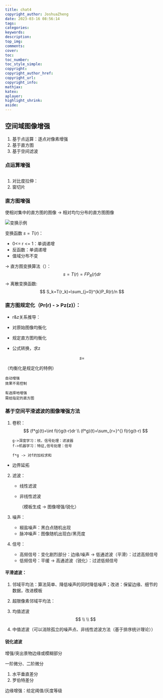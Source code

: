 ```yaml
---
title: chat4
copyright_author: JoshuaZheng
date: 2023-03-16 08:56:14
tags:
categories:
keywords:
description:
top_img:
comments:
cover:
toc:
toc_number:
toc_style_simple:
copyright:
copyright_author_href:
copyright_url:
copyright_info:
mathjax:
katex:
aplayer:
highlight_shrink:
aside:
---
```


## 空间域图像增强

1. 基于点运算：逐点对像素增强
2. 基于直方图
3. 基于空间滤波

### 点运算增强

![]()

1. 对比度拉伸：
2. 窗切片

### 直方图增强

使相对集中的直方图的图像 -> 相对均匀分布的直方图图像

![变换示例]()

变换函数 $s=T(r)$：

- 0<= r <= 1：单调递增
- 反函数：单调递增
- 值域分布不变

-> 直方图变换算法（）：
$$
s=T(r)=FP_{R}(r)dr
$$
-> 离散变换函数:
$$
S_k=T(r_k)=\sum_{j=0}^{k}P_R(r)/n
$$



### **直方图规定化**（Pr(r) - > Pz(z)）：

- r&z关系推导：



- 对原始图像均衡化
- 规定直方图均衡化
- 公式转换，求z

$$
s =
$$

（均衡化是规定化的特例）

```
自动增强
效果不易控制

有选择地增强
需给指定的直方图
```



### 基于空间平滑滤波的图像增强方法

1. 卷积：
   $$
   (f*g)(t)=\int f(r)g(t-r)dr
   \\
   (f*g)(t)=\sum_{r=}^{} f(r)g(t-r)
   $$

   ```
   g->深度学习：核，信号处理：滤波器
   f->机器学习：特征,信号处理：信号
   
   f*g -> 对f的加权求和
   ```

   

- 边界延拓

2. 滤波：

   - 线性滤波

   - 非线性滤波

     （模板生成 -> 图像增强/锐化）

3. 噪声：

   - 椒盐噪声：黑白点随机出现
   - 脉冲噪声：图像随机出现白/黑亮度

4. 信号：

   - 高频信号：变化剧烈部分：边缘/噪声 -> 低通滤波（平滑）：过滤高频信号
   - 低频信号：平缓 -> 高通滤波（锐化）：过滤低频信号



#### 平滑滤波：

1. 邻域平均法：算法简单、降低噪声的同时降低噪声；改进：保留边缘、细节的数据，改进模板

2. 超限像素邻域平均法：

3. 均值滤波
   $$
   \\
   \\
   $$
   

4. 中值滤波（可以消除孤立的噪声点、非线性滤波方法（基于排序统计理论））

#### 锐化滤波

增强/突出景物边缘或模糊部分

一阶微分、二阶微分



1. 水平垂直差分
2. 罗伯特差分



边缘增强：给定阈值/灰度等级
